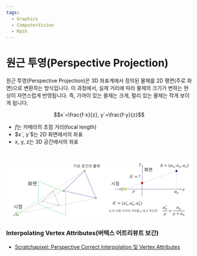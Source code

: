 ```yaml
---
tags:
  - Graphics
  - ComputerVision
  - Math
---
```

# 원근 투영(Perspective Projection)
원근 투영(Perspective Projection)은 3D 좌표계에서 정의된 물체를 2D 평면(주로 화면)으로 변환하는 방식입니다. 이 과정에서, 실제 거리에 따라 물체의 크기가 변하는 현상이 자연스럽게 반영됩니다. 즉, 가까이 있는 물체는 크게, 멀리 있는 물체는 작게 보이게 됩니다.

$$x`=\frac{f⋅x}{z}, y`=\frac{f⋅y}{z}$$

* $f$는 카메라의 초점 거리(focal length)
* $x`, y`$는 2D 화면에서의 좌표
* x, y, z는 3D 공간에서의 좌표

<br>

![Homography sample](./PerspectiveProjectionSample01.png)

### Interpolating Vertex Attributes(버텍스 어트리뷰트 보간)
* [Scratchapixel: Perspective Correct Interpolation 및 Vertex Attributes](https://www.scratchapixel.com/lessons/3d-basic-rendering/rasterization-practical-implementation/perspective-correct-interpolation-vertex-attributes.html)

